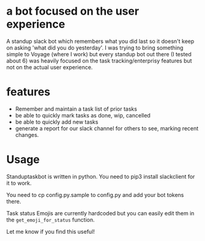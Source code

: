 # a bot focused on the user experience
A standup slack bot which remembers what you did last so it doesn't keep on asking 'what did you do yesterday'. I was trying to bring something simple to Voyage (where I work) but every standup bot out there (I tested about 6) was heavily focused on the task tracking/enterprisy features but not on the actual user experience.

# features
- Remember and maintain a task list of prior tasks
- be able to quickly mark tasks as done, wip, cancelled
- be able to quickly add new tasks
- generate a report for our slack channel for others to see, marking recent changes.

# Usage
Standuptaskbot is written in python. You need to pip3 install slackclient for it to work.

You need to cp config.py.sample to config.py and add your bot tokens there.

Task status Emojis are currently hardcoded but you can easily edit them in the `get_emoji_for_status` function.

Let me know if you find this useful!

